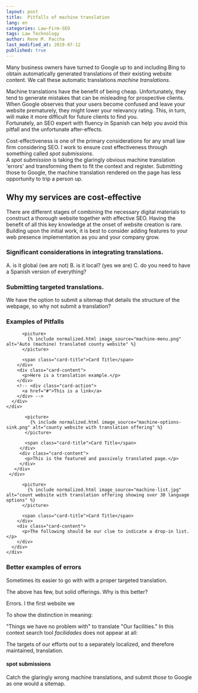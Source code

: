 ```yaml
---
layout: post
title:  Pitfalls of machine translation
lang: en
categories: Law-Firm-SEO
tags: Law Technology
author: Rene M. Paccha
last_modified_at: 2019-07-12
published: true
---
```



Many business owners have turned to Google up to and including Bing to obtain automatically generated translations of their existing website content. We call these automatic translations _machine translations_.

Machine translations have the benefit of being cheap. Unfortunately, they tend to generate mistakes that can be misleading for prospective clients. When Google observes that your users become confused and leave your website prematurely, they might lower your relevancy rating.
This, in turn, will make it more difficult for future clients to find you.  
Fortunately, an SEO expert with fluency in Spanish can help you avoid this pitfall and the unfortunate after-effects.

Cost-effectiveness is one of the primary considerations for any small law firm considering SEO.
I work to ensure cost effectiveness through something called _spot submissions_.  
A _spot submission_ is taking the glaringly obvious machine translation 'errors' and transforming them to fit the context and register.  Submitting those to Google, the machine translation rendered on the page has less opportunity to trip a person up.

## Why my services are cost-effective

There are different stages of combining the necessary digital materials to construct a thorough website together with effective SEO.  Having the benefit of all this key knowledge at the onset of website creation is rare.  Building upon the initial work, it is best to consider adding features to your web presence implementation as you and your company grow.

### Significant considerations in integrating translations.


A. is it global (we are not)
B. is it local? (yes we are)
C. do you need to have a Spanish version of everything?

### Submitting targeted translations.

We have the option to submit a sitemap that details the structure of the webpage, so why not submit a translation?

### Examples of Pitfalls

<div class="row">
    <div class="col s12 m7">
      <div class="card horizontal ">
        <div class="card-image">

          <picture>
            {% include normalized.html image_source="machine-menu.png" alt="Auto (machine) translated county website" %}
          </picture>

          <span class="card-title">Card Title</span>
        </div>
        <div class="card-content">
          <p>Here is a translation example.</p>
        </div>
        <!-- <div class="card-action">
          <a href="#">This is a link</a>
        </div> -->
      </div>
    </div>
  </div>


 <div class="row">
     <div class="col s12 m7">
       <div class="card small ">
         <div class="card-image">

           <picture>
             {% include normalized.html image_source="machine-options-sink.png" alt="county website with translation offering" %}
           </picture>

           <span class="card-title">Card Title</span>
         </div>
         <div class="card-content">
           <p>This is the featured and passively translated page.</p>
         </div>
       </div>
     </div>
   </div>


<div class="row">
    <div class="col s12 m7">
      <div class="card small ">
        <div class="card-image">

          <picture>
            {% include normalized.html image_source="machine-list.jpg" alt="count website with translation offering showing over 30 language options" %}
          </picture>

          <span class="card-title">Card Title</span>
        </div>
        <div class="card-content">
          <p>The following should be our clue to indicate a drop-in list.</p>
        </div>
      </div>
    </div>
  </div>


### Better examples of errors

Sometimes its easier to go with with a proper targeted translation.
<!-- ![cook count il website few but solid translation options]({{site.baseurl}}/https://www.dropbox.com/s/8sv0zz1hzr2on9o/Screenshot%202019-06-19%2009.45.27.png?dl=0) -->

The above has few, but solid offerings.  Why is this better?

Errors.   I the first website we

To show the distinction in meaning:

"Things we have no problem with" to translate "Our facilities."
In this context search tool *facilidades* does not appear at all:

The targets  of our efforts out to a separately localized, and therefore maintained, translation.
####  spot submissions

Catch the glaringly wrong machine translations, and submit _those_ to Google as one would a sitemap.
